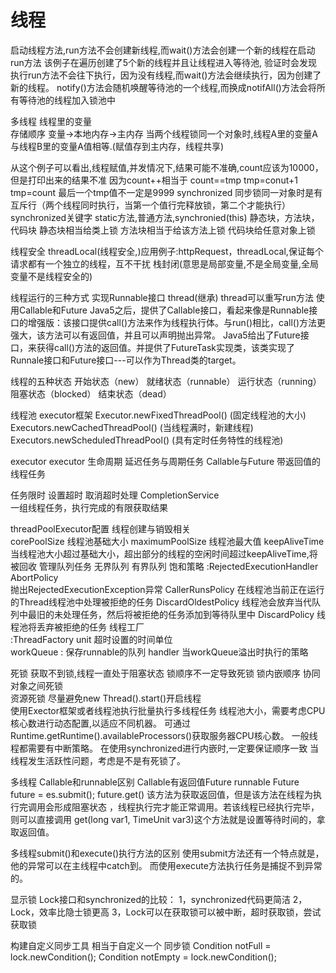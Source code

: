 # 线程
启动线程方法,run方法不会创建新线程,而wait()方法会创建一个新的线程在启动run方法
该例子在遍历创建了5个新的线程并且让线程进入等待池,
验证时会发现执行run方法不会往下执行，因为没有线程,而wait()方法会继续执行，因为创建了新的线程。
notify()方法会随机唤醒等待池的一个线程,而换成notifAll()方法会将所有等待池的线程加入锁池中


多线程
线程里的变量  
存储顺序  变量->本地内存->主内存
当两个线程锁同一个对象时,线程A里的变量A与线程B里的变量A值相等.(赋值存到主内存，线程共享)

从这个例子可以看出,线程赋值,并发情况下,结果可能不准确,count应该为10000，
但是打印出来的结果不准
因为count++相当于
 count==tmp
 tmp=conut+1
 tmp=count
 最后一个tmp值不一定是9999
 synchronized
 同步锁同一对象时是有互斥行（两个线程同时执行，当第一个值行完释放锁，第二个才能执行）
 synchronized关键字
 static方法,普通方法,synchronied(this)
 静态块，方法块，代码块
 静态块相当给类上锁
 方法块相当于给该方法上锁
 代码块给任意对象上锁
 
 线程安全
 threadLocal(线程安全,)应用例子:httpRequest，threadLocal<httpRequest>,保证每个请求都有一个独立的线程，互不干扰
 栈封闭(意思是局部变量,不是全局变量,全局变量不是线程安全的)
 
 线程运行的三种方式
 实现Runnable接口
 thread(继承) thread可以重写run方法
 使用Callable和Future
 Java5之后，提供了Callable接口，看起来像是Runnable接口的增强版：该接口提供call()方法来作为线程执行体。与run()相比，call()方法更强大，该方法可以有返回值，并且可以声明抛出异常。
 Java5给出了Future接口，来获得call()方法的返回值。并提供了FutureTask实现类，该类实现了Runnale接口和Future接口---可以作为Thread类的target。
 
 
 线程的五种状态
 开始状态（new） 
 就绪状态（runnable）
 运行状态（running）
 阻塞状态（blocked）
 结束状态（dead）
 
 线程池
 executor框架
 Executor.newFixedThreadPool()       (固定线程池的大小)
 Executors.newCachedThreadPool()     (当线程满时，新建线程)
 Executors.newScheduledThreadPool()    (具有定时任务特性的线程池)
 
 
 executor
 executor 生命周期
 延迟任务与周期任务
 Callable与Future 带返回值的线程任务
 
 任务限时
    设置超时
    取消超时处理
 CompletionService   
    一组线程任务，执行完成的有限获取结果
    
  threadPoolExecutor配置
    线程创建与销毁相关  
        corePoolSize 线程池基础大小
        maximumPoolSize 线程池最大值
        keepAliveTime 当线程池大小超过基础大小，超出部分的线程的空闲时间超过keepAliveTime,将被回收
    管理队列任务
        无界队列
        有界队列
        饱和策略
            :RejectedExecutionHandler
          AbortPolicy  
          抛出RejectedExecutionException异常
          CallerRunsPolicy
          在线程池当前正在运行的Thread线程池中处理被拒绝的任务
          DiscardOldestPolicy
          线程池会放弃当代队列中最旧的未处理任务，然后将被拒绝的任务添加到等待队里中
          DiscardPolicy
          线程池将丢弃被拒绝的任务
        线程工厂    
            :ThreadFactory
        unit 超时设置的时间单位    
        workQueue : 保存runnable的队列
        handler 当workQueue溢出时执行的策略
        
 死锁
    获取不到锁,线程一直处于阻塞状态
    锁顺序不一定导致死锁
       锁内嵌顺序
    协同对象之间死锁    
       资源死锁
 尽量避免new Thread().start()开启线程      
 使用Exector框架或者线程池执行批量执行多线程任务
 线程池大小，需要考虑CPU核心数进行动态配置,以适应不同机器。
 可通过Runtime.getRuntime().availableProcessors()获取服务器CPU核心数。
 一般线程都需要有中断策略。
 在使用synchronized进行内嵌时,一定要保证顺序一致
 当线程发生活跃性问题，考虑是不是有死锁了。
 
 多线程
 Callable和runnable区别 
 Callable有返回值Future runnable
 Future<T> future = es.submit();
 future.get() 该方法为获取返回值，但是该方法在线程为执行完调用会形成阻塞状态
 ，线程执行完才能正常调用。若该线程已经执行完毕，则可以直接调用
 get(long var1, TimeUnit var3)这个方法就是设置等待时间的，拿取返回值。
 
 
 多线程submit()和execute()执行方法的区别
 使用submit方法还有一个特点就是，他的异常可以在主线程中catch到。
 而使用execute方法执行任务是捕捉不到异常的。
 
 显示锁
 Lock接口和synchronized的比较：
 1，synchronized代码更简洁
 2，Lock，效率比隐士锁更高
 3，Lock可以在获取锁可以被中断，超时获取锁，尝试获取锁
 
 构建自定义同步工具
 相当于自定义一个 同步锁
 Condition notFull = lock.newCondition();
 Condition notEmpty = lock.newCondition();
       